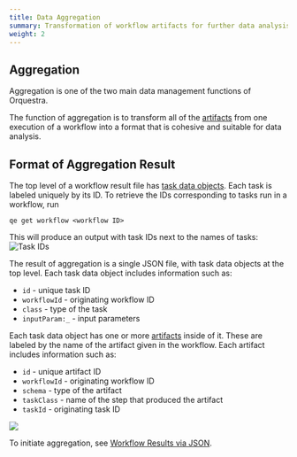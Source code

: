 ```yaml
---
title: Data Aggregation
summary: Transformation of workflow artifacts for further data analysis
weight: 2
---
```


## Aggregation

Aggregation is one of the two main data management functions of Orquestra.

The function of aggregation is to transform all of the [artifacts](../../data-management/workflow-artifacts/) from one execution of a workflow into a format that is cohesive and suitable for data analysis.

## Format of Aggregation Result

The top level of a workflow result file has [task data objects](../../data-management/workflow-artifacts/). Each task is labeled uniquely by its ID. To retrieve the IDs corresponding to tasks run in a workflow, run

`qe get workflow <workflow ID>`

This will produce an output with task IDs next to the names of tasks:
![Task IDs](../../img/taskids.png)

The result of aggregation is a single JSON file, with task data objects at the top level. Each task data object includes information such as:
- `id` - unique task ID
- `workflowId` - originating workflow ID
- `class` - type of the task
- `inputParam:_` - input parameters

Each task data object has one or more [artifacts](../../data-management/workflow-artifacts/) inside of it. These are labeled by the name of the artifact given in the workflow. Each artifact includes information such as:
- `id` - unique artifact ID
- `workflowId` - originating workflow ID
- `schema` - type of the artifact
- `taskClass` - name of the step that produced the artifact
- `taskId` - originating task ID

![](../../img/workflowresult.png)

To initiate aggregation, see [Workflow Results via JSON](../../data-management/workflow-result/).

